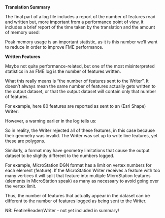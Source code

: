 **Translation Summary**

The final part of a log file includes a report of the number of features read and written but, more important from a performance point of view, it includes a brief report of the time taken by the translation and the amount of memory used:

Peak memory usage is an important statistic, as it is this number we’ll want to reduce in order to improve FME performance.



**Written Features**

Maybe not quite performance-related, but one of the most misinterpreted statistics in an FME log is the number of features written.

What this really means is “the number of features sent to the Writer”. It doesn’t always mean the same number of features actually gets written to the output dataset, or that the output dataset will contain only that number of features.

For example, here 80 features are reported as sent to an (Esri Shape) Writer:

However, a warning earlier in the log tells us:

So in reality, the Writer rejected all of these features, in this case because their geometry was invalid. The Writer was set up to write line features, yet these are polygons.

Similarly, a format may have geometry limitations that cause the output dataset to be slightly different to the numbers logged.

For example, MicroStation DGN format has a limit on vertex numbers for each element (feature). If the MicroStation Writer receives a feature with too many vertices it will split that feature into multiple MicroStation features (elements in MicroStation speak) as many as necessary to avoid going over the vertex limit.

Thus, the number of features that actually appear in the dataset can be different to the number of features logged as being sent to the Writer.


NB: FeatireReader/Writer - not yet included in summary!